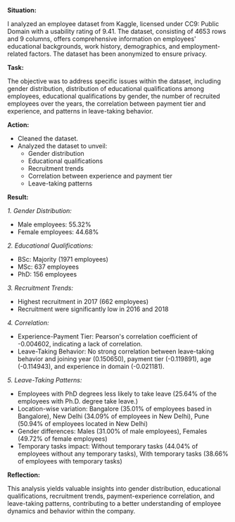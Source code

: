 **Situation:**

I analyzed an employee dataset from Kaggle, licensed under CC9: Public Domain with a usability rating of 9.41. The dataset, consisting of 4653 rows and 9 columns, offers comprehensive information on employees' educational backgrounds, work history, demographics, and employment-related factors. The dataset has been anonymized to ensure privacy.

**Task:**

The objective was to address specific issues within the dataset, including gender distribution, distribution of educational qualifications among employees, educational qualifications by gender, the number of recruited employees over the years, the correlation between payment tier and experience, and patterns in leave-taking behavior.

**Action:**

- Cleaned the dataset.
- Analyzed the dataset to unveil:
  - Gender distribution
  - Educational qualifications
  - Recruitment trends
  - Correlation between experience and payment tier
  - Leave-taking patterns

**Result:**

*1. Gender Distribution:*

- Male employees: 55.32%
- Female employees: 44.68%

*2. Educational Qualifications:*
- BSc: Majority (1971 employees)
- MSc: 637 employees
- PhD: 156 employees

*3. Recruitment Trends:*

- Highest recruitment in 2017 (662 employees)
- Recruitment were significantly low in 2016 and 2018
  
*4. Correlation:*

- Experience-Payment Tier: Pearson's correlation coefficient of -0.004602, indicating a lack of correlation.
- Leave-Taking Behavior: No strong correlation between leave-taking behavior and joining year (0.150650), payment tier (-0.119891), age (-0.114943), and experience in domain (-0.021181). 
  
*5. Leave-Taking Patterns:*

- Employees with PhD degrees less likely to take leave (25.64% of the employees with Ph.D. degree take leave.)
- Location-wise variation: Bangalore (35.01% of employees based in Bangalore), New Delhi (34.09% of employees in New Delhi), Pune (50.94% of employees located in New Delhi)
- Gender differences: Males (31.00% of male employees), Females (49.72% of female employees)
- Temporary tasks impact: Without temporary tasks (44.04% of employees without any temporary tasks), With temporary tasks (38.66% of employees with temporary tasks)
  
**Reflection:**

This analysis yields valuable insights into gender distribution, educational qualifications, recruitment trends, payment-experience correlation, and leave-taking patterns, contributing to a better understanding of employee dynamics and behavior within the company.
